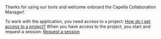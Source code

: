 Thanks for using our tools and welcome onboard the Capella Collaboration Manager!

To work with the application, you need access to a project: [How do I get access to a project?](../projects/access)
When you have access to the project, you start and request a session: [Request a session](../sessions/request)
